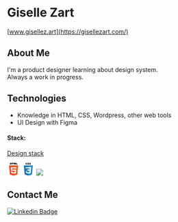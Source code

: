 # Giselle Zart
<!--<div align="center">
  <a href="https://github.com/gsllzrt">
  <img height="160em" src="https://github-readme-stats.vercel.app/api?username=gsllzrt&show_icons=true&bg_color=292929&title_color=C597FF&text_color=F4F4F4&icon_color=FFE55A&include_all_commits=true&count_private=true"/>
  <img height="160em" src="https://github-readme-stats.vercel.app/api/top-langs/?username=gsllzrt&layout=compact&langs_count=7&bg_color=292929&title_color=C597FF&text_color=F4F4F4&icon_color=FFE55A"/>
</div>-->

[www.gisellez.art](https://gisellezart.com/)

## About Me
I'm a product designer learning about design system. </br>
Always a work in progress. <br/>


## Technologies
- Knowledge in HTML, CSS, Wordpress, other web tools
- UI Design with Figma

#### Stack:
[Design stack](https://zartgiselle.notion.site/Stack-4c80539f9d544b4bb16338969ee3e6c5)

<code><img height="30" src="https://raw.githubusercontent.com/github/explore/80688e429a7d4ef2fca1e82350fe8e3517d3494d/topics/html/html.png"></code> 
<code><img height="30" src="https://raw.githubusercontent.com/github/explore/80688e429a7d4ef2fca1e82350fe8e3517d3494d/topics/css/css.png"></code> 
<code><img height="25" src="https://upload.wikimedia.org/wikipedia/commons/3/33/Figma-logo.svg"></code>


## Contact Me
<a href="https://www.linkedin.com/in/gisellecfz/"><img alt="Linkedin Badge" src="https://img.shields.io/badge/-Giselle%20Zart-6633cc?style=flat-square&logo=Linkedin&logoColor=white&link=www.linkedin.com/in/gisellecfz/"/></a>
